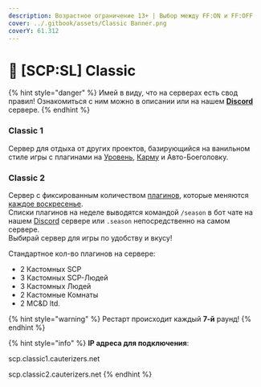 ```yaml
---
description: Возрастное ограничение 13+ | Выбор между FF:ON и FF:OFF
cover: ../.gitbook/assets/Classic Banner.png
coverY: 61.312
---
```


# 🔫 \[SCP:SL] Classic

{% hint style="danger" %}
Имей в виду, что на серверах есть свод правил! Ознакомиться с ним можно в описании или на нашем [**Discord**](https://discord.com/invite/376sEKP2tX) сервере.
{% endhint %}

### Classic 1

Сервер для отдыха от других проектов, базирующийся на ванильном стиле игры с плагинами на [Уровень](../scpsl-features/server-systems/level-system.md), [Карму](../scpsl-features/server-systems/karma-system.md) и Авто-Боеголовку.

### Classic 2

Сервер с фиксированным количеством [плагинов](broken-reference), которые меняются [каждое воскресенье](../scpsl-features/server-systems/seasons-system/).\
Списки плагинов на неделе выводятся командой `/season` в бот чате на нашем [Discord](https://discord.com/invite/376sEKP2tX) сервере или `.season` непосредственно на самом сервере.\
Выбирай сервер для игры по удобству и вкусу!

Стандартное кол-во плагинов на сервере:

* 2 Кастомных SCP
* 3 Кастомных SCP-Людей
* 3 Кастомных Людей
* 2 Кастомные Комнаты
* 2 MC\&D ltd.

{% hint style="warning" %}
Рестарт происходит каждый **7-й** раунд!
{% endhint %}

{% hint style="info" %}
**IP адреса для подключения**:

scp.classic1.cauterizers.net

scp.classic2.cauterizers.net
{% endhint %}
